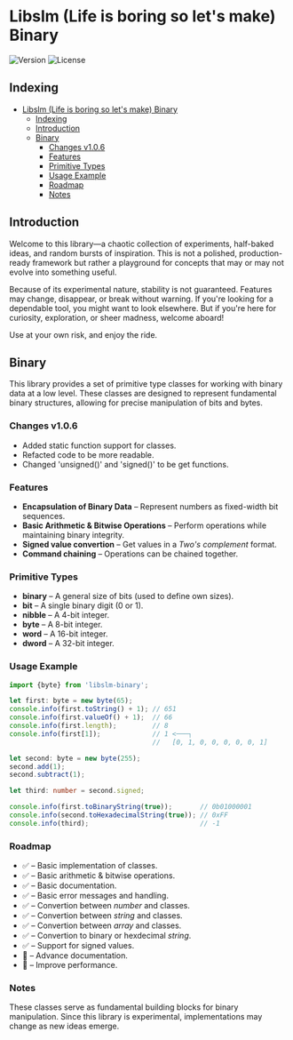 # Libslm (Life is boring so let's make) Binary

![Version](https://img.shields.io/github/package-json/v/Hulle107/libslm-binary?style=for-the-badge)
![License](https://img.shields.io/github/license/Hulle107/libslm-binary?style=for-the-badge)

## Indexing

- [Libslm (Life is boring so let's make) Binary](#libslm-life-is-boring-so-lets-make-binary)
  - [Indexing](#indexing)
  - [Introduction](#introduction)
  - [Binary](#binary)
    - [Changes v1.0.6](#changes-v106)
    - [Features](#features)
    - [Primitive Types](#primitive-types)
    - [Usage Example](#usage-example)
    - [Roadmap](#roadmap)
    - [Notes](#notes)

## Introduction

Welcome to this library—a chaotic collection of experiments, half-baked ideas, and random bursts of inspiration. This is not a polished, production-ready framework but rather a playground for concepts that may or may not evolve into something useful.

Because of its experimental nature, stability is not guaranteed. Features may change, disappear, or break without warning. If you're looking for a dependable tool, you might want to look elsewhere. But if you're here for curiosity, exploration, or sheer madness, welcome aboard!

Use at your own risk, and enjoy the ride.

## Binary

This library provides a set of primitive type classes for working with binary data at a low level. These classes are designed to represent fundamental binary structures, allowing for precise manipulation of bits and bytes.

### Changes v1.0.6

- Added static function support for classes.
- Refacted code to be more readable.
- Changed 'unsigned()' and 'signed()' to be get functions.

### Features

- **Encapsulation of Binary Data** – Represent numbers as fixed-width bit sequences.
- **Basic Arithmetic & Bitwise Operations** – Perform operations while maintaining binary integrity.
- **Signed value convertion** – Get values in a *Two's complement* format.
- **Command chaining** – Operations can be chained together.

### Primitive Types

- **binary** – A general size of bits (used to define own sizes).
- **bit** – A single binary digit (0 or 1).
- **nibble** – A 4-bit integer.
- **byte** – A 8-bit integer.
- **word** – A 16-bit integer.
- **dword** – A 32-bit integer.

### Usage Example

```typescript
import {byte} from 'libslm-binary';

let first: byte = new byte(65);
console.info(first.toString() + 1); // 651
console.info(first.valueOf() + 1);  // 66
console.info(first.length);         // 8
console.info(first[1]);             // 1 <───┐
                                    //   [0, 1, 0, 0, 0, 0, 0, 1]

let second: byte = new byte(255);
second.add(1);
second.subtract(1);

let third: number = second.signed;

console.info(first.toBinaryString(true));       // 0b01000001
console.info(second.toHexadecimalString(true)); // 0xFF
console.info(third);                            // -1
```

### Roadmap

- ✅ – Basic implementation of classes.
- ✅ – Basic arithmetic & bitwise operations.
- ✅ – Basic documentation.
- ✅ – Basic error messages and handling.
- ✅ – Convertion between *number* and classes.
- ✅ – Convertion between *string* and classes.
- ✅ – Convertion between *array* and classes.
- ✅ – Convertion to binary or hexdecimal *string*.
- ✅ – Support for signed values.
- 🔲 – Advance documentation.
- 🔲 – Improve performance.

### Notes

These classes serve as fundamental building blocks for binary manipulation. Since this library is experimental, implementations may change as new ideas emerge.
